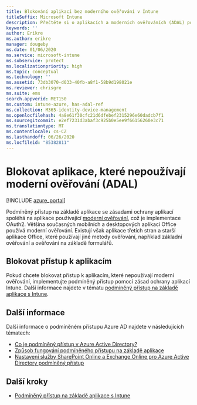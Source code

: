 ```yaml
---
title: Blokování aplikací bez moderního ověřování v Intune
titleSuffix: Microsoft Intune
description: Přečtěte si o aplikacích a moderních ověřováních (ADAL) pomocí Microsoft Intune.
keywords: ''
author: Erikre
ms.author: erikre
manager: dougeby
ms.date: 01/06/2020
ms.service: microsoft-intune
ms.subservice: protect
ms.localizationpriority: high
ms.topic: conceptual
ms.technology: ''
ms.assetid: 73db3070-d033-40fb-a8f1-58b9d198021e
ms.reviewer: chrisgre
ms.suite: ems
search.appverid: MET150
ms.custom: intune-azure, has-adal-ref
ms.collection: M365-identity-device-management
ms.openlocfilehash: 4a8e61f30cfc21d6dfebef2315296e60dadcb7f1
ms.sourcegitcommit: e2ef7231d3abaf3c925b0e5ee9f66156260e3c71
ms.translationtype: MT
ms.contentlocale: cs-CZ
ms.lasthandoff: 06/26/2020
ms.locfileid: "85382811"
---
```

# <a name="block-apps-that-dont-use-modern-authentication-adal"></a>Blokovat aplikace, které nepoužívají moderní ověřování (ADAL)

[!INCLUDE [azure_portal](../includes/azure_portal.md)]

Podmíněný přístup na základě aplikace se zásadami ochrany aplikací spoléhá na aplikace používající [moderní ověřování](https://support.office.com/article/Using-Office-365-modern-authentication-with-Office-clients-776c0036-66fd-41cb-8928-5495c0f9168a), což je implementace OAuth2. Většina současných mobilních a desktopových aplikací Office používá moderní ověřování. Existují však aplikace třetích stran a starší aplikace Office, které používají jiné metody ověřování, například základní ověřování a ověřování na základě formulářů.

## <a name="block-access-to-apps"></a>Blokovat přístup k aplikacím

Pokud chcete blokovat přístup k aplikacím, které nepoužívají moderní ověřování, implementujte podmíněný přístup pomocí zásad ochrany aplikací Intune. Další informace najdete v tématu [podmíněný přístup na základě aplikace s Intune](app-based-conditional-access-intune.md).

## <a name="additional-information"></a>Další informace

Další informace o podmíněném přístupu Azure AD najdete v následujících tématech:
- [Co je podmíněný přístup v Azure Active Directory?](https://docs.microsoft.com/azure/active-directory/conditional-access/overview)
- [Způsob fungování podmíněného přístupu na základě aplikace](app-based-conditional-access-intune.md#how-app-based-conditional-access-works)
- [Nastavení služby SharePoint Online a Exchange Online pro Azure Active Directory podmíněný přístup](https://docs.microsoft.com/azure/active-directory/conditional-access/conditional-access-for-exo-and-spo)

## <a name="next-steps"></a>Další kroky

- [Podmíněný přístup na základě aplikace s Intune](app-based-conditional-access-intune.md)
